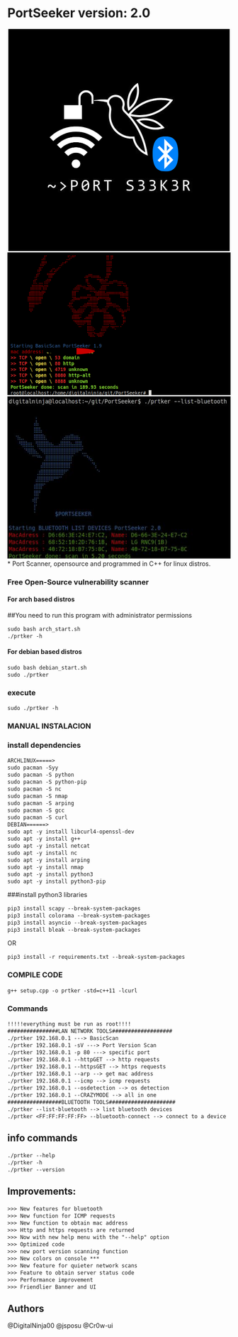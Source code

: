 # PortSeeker version: 2.0
<center>
    <img src="logo.jpeg"><br>
    <img src="011.png">
    <img src="02.jpg">
</center>
* 
Port Scanner, opensource and programmed in C++ for linux distros.

### Free Open-Source vulnerability scanner
#### For arch based distros
##You need to run this program with administrator permissions
```
sudo bash arch_start.sh
./prtker -h
```
#### For debian based distros
```
sudo bash debian_start.sh
sudo ./prtker

```
### execute
```
sudo ./prtker -h
```
### MANUAL INSTALACION
### install dependencies
```
ARCHLINUX=====>
sudo pacman -Syy
sudo pacman -S python
sudo pacman -S python-pip
sudo pacman -S nc
sudo pacman -S nmap
sudo pacman -S arping
sudo pacman -S gcc
sudo pacman -S curl
DEBIAN======>
sudo apt -y install libcurl4-openssl-dev
sudo apt -y install g++
sudo apt -y install netcat
sudo apt -y install nc
sudo apt -y install arping
sudo apt -y install nmap
sudo apt -y install python3
sudo apt -y install python3-pip

```

###install python3 libraries

```
pip3 install scapy --break-system-packages
pip3 install colorama --break-system-packages
pip3 install asyncio --break-system-packages
pip3 install bleak --break-system-packages
```
OR
```
pip3 install -r requirements.txt --break-system-packages
```
### COMPILE CODE
```
g++ setup.cpp -o prtker -std=c++11 -lcurl
```
### Commands
```
!!!!!everything must be run as root!!!!
################LAN NETWORK TOOLS###################
./prtker 192.168.0.1 ---> BasicScan
./prtker 192.168.0.1 -sV ---> Port Version Scan
./prtker 192.168.0.1 -p 80 ---> specific port
./prtker 192.168.0.1 --httpGET --> http requests
./prtker 192.168.0.1 --httpsGET --> https requests
./prtker 192.168.0.1 --arp --> get mac address
./prtker 192.168.0.1 --icmp --> icmp requests
./prtker 192.168.0.1 --osdetection --> os detection
./prtker 192.168.0.1 --CRAZYMODE --> all in one
#################BLUETOOTH TOOLS#####################
./prtker --list-bluetooth --> list bluetooth devices
./prtker <FF:FF:FF:FF:FF> --bluetooth-connect --> connect to a device
```
## info commands
```
./prtker --help
./prtker -h
./prtker --version
```
## Improvements:

```
>>> New features for bluetooth
>>> New function for ICMP requests
>>> New function to obtain mac address
>>> Http and https requests are returned
>>> Now with new help menu with the "--help" option
>>> Optimized code
>>> new port version scanning function
>>> New colors on console ***
>>> New feature for quieter network scans
>>> Feature to obtain server status code
>>> Performance improvement
>>> Friendlier Banner and UI
```

## Authors

@DigitalNinja00
@jsposu
@Cr0w-ui